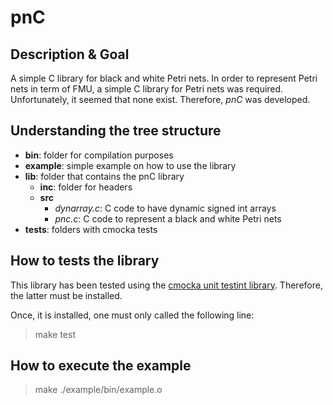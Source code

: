 # pnC

## Description & Goal
A simple C library for black and white Petri nets. In order to represent Petri nets in term of FMU, a simple C library for Petri nets was required. Unfortunately, it seemed that none exist. Therefore, *pnC* was developed.

## Understanding the tree structure
- **bin**: folder for compilation purposes
- **example**: simple example on how to use the library
- **lib**: folder that contains the pnC library
    - **inc**: folder for headers
    - **src**
        - *dynarray.c*: C code to have dynamic signed int arrays
        - *pnc.c*: C code to represent a black and white Petri nets
- **tests**: folders with cmocka tests

## How to tests the library
This library has been tested using the [cmocka unit testint library](https://cmocka.org/). Therefore, the latter must be installed.

Once, it is installed, one must only called the following line:
> make test

## How to execute the example
> make
> ./example/bin/example.o

